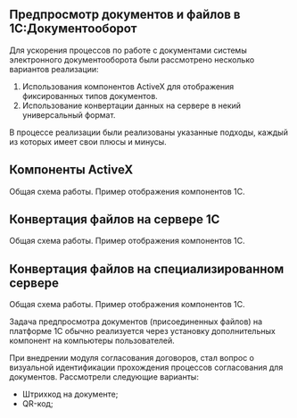 ## Предпросмотр документов и файлов в 1С:Документооборот

Для ускорения процессов по работе с документами системы электронного документооборота были рассмотрено несколько вариантов реализации:

1. Использования компонентов ActiveX для отображения фиксированных типов документов.
2. Использование конвертации данных на сервере в некий универсальный формат.

В процессе реализации были реализованы указанные подходы, каждый из которых имеет свои плюсы и минусы.

## Компоненты ActiveX

Общая схема работы.
Пример отображения компонентов 1С.

## Конвертация файлов на сервере 1С

Общая схема работы.
Пример отображения компонентов 1С.

## Конвертация файлов на специализированном сервере

Общая схема работы.
Пример отображения компонентов 1С.




Задача предпросмотра документов (присоединенных файлов) на платформе 1С обычно реализуется через установку дополнительных компонент на компьютеры пользователей.



При внедрении модуля согласования договоров, стал вопрос о визуальной идентификации прохождения процессов согласования для документов. Рассмотрели следующие варианты:
- Штрихкод на документе;
- QR-код;
